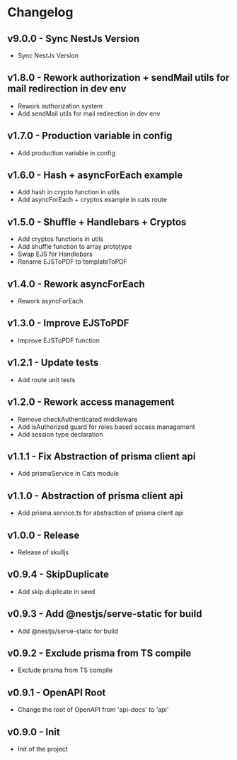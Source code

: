 # Changelog

## v9.0.0 - Sync NestJs Version

- Sync NestJs Version

## v1.8.0 - Rework authorization + sendMail utils for mail redirection in dev env

- Rework authorization system
- Add sendMail utils for mail redirection in dev env

## v1.7.0 - Production variable in config

- Add production variable in config

## v1.6.0 - Hash + asyncForEach example

- Add hash in crypto function in utils
- Add asyncForEach + cryptos example in cats route

## v1.5.0 - Shuffle + Handlebars + Cryptos

- Add cryptos functions in utils
- Add shuffle function to array prototype
- Swap EJS for Handlebars
- Rename EJSToPDF to templateToPDF

## v1.4.0 - Rework asyncForEach

- Rework asyncForEach

## v1.3.0 - Improve EJSToPDF

- Improve EJSToPDF function

## v1.2.1 - Update tests

- Add route unit tests

## v1.2.0 - Rework access management

- Remove checkAuthenticated middleware
- Add isAuthorized guard for roles based access management
- Add session type declaration

## v1.1.1 - Fix Abstraction of prisma client api

- Add prismaService in Cats module

## v1.1.0 - Abstraction of prisma client api

- Add prisma.service.ts for abstraction of prisma client api

## v1.0.0 - Release

- Release of skulljs

## v0.9.4 - SkipDuplicate

- Add skip duplicate in seed

## v0.9.3 - Add @nestjs/serve-static for build

- Add @nestjs/serve-static for build

## v0.9.2 - Exclude prisma from TS compile

- Exclude prisma from TS compile

## v0.9.1 - OpenAPI Root

- Change the root of OpenAPI from 'api-docs' to 'api'

## v0.9.0 - Init

- Init of the project
